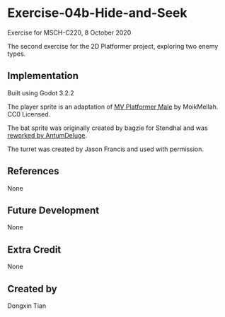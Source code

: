 # Exercise-04b-Hide-and-Seek
Exercise for MSCH-C220, 8 October 2020

The second exercise for the 2D Platformer project, exploring two enemy types.

## Implementation
Built using Godot 3.2.2

The player sprite is an adaptation of [MV Platformer Male](https://opengameart.org/content/mv-platformer-male-32x64) by MoikMellah. CC0 Licensed.

The bat sprite was originally created by bagzie for Stendhal and was [reworked by AntumDeluge](https://opengameart.org/content/bat-rework). 

The turret was created by Jason Francis and used with permission.

## References
None

## Future Development
None

## Extra Credit
None

## Created by 
Dongxin Tian